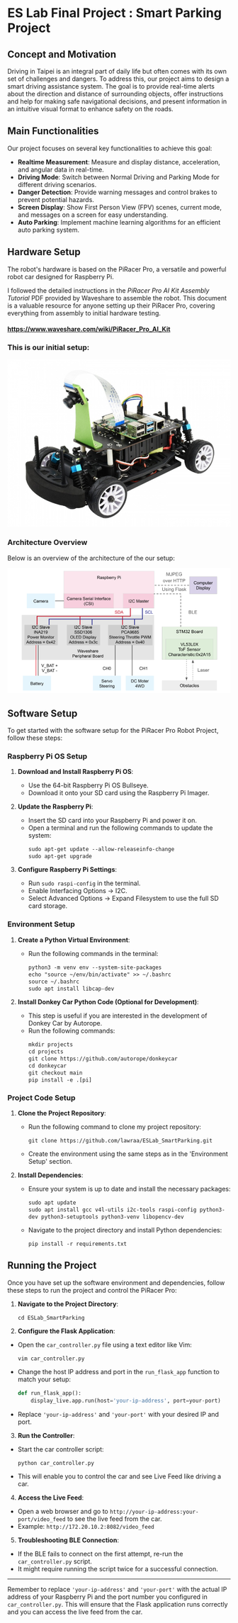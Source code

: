 # ES Lab Final Project : Smart Parking Project

## Concept and Motivation

Driving in Taipei is an integral part of daily life but often comes with its own set of challenges and dangers. To address this, our project aims to design a smart driving assistance system. The goal is to provide real-time alerts about the direction and distance of surrounding objects, offer instructions and help for making safe navigational decisions, and present information in an intuitive visual format to enhance safety on the roads.

## Main Functionalities

Our project focuses on several key functionalities to achieve this goal:

- **Realtime Measurement**: Measure and display distance, acceleration, and angular data in real-time.
- **Driving Mode**: Switch between Normal Driving and Parking Mode for different driving scenarios.
- **Danger Detection**: Provide warning messages and control brakes to prevent potential hazards.
- **Screen Display**: Show First Person View (FPV) scenes, current mode, and messages on a screen for easy understanding.
- **Auto Parking**: Implement machine learning algorithms for an efficient auto parking system.

## Hardware Setup

The robot's hardware is based on the PiRacer Pro, a versatile and powerful robot car designed for Raspberry Pi. 

I followed the detailed instructions in the *PiRacer Pro AI Kit Assembly Tutorial* PDF provided by Waveshare to assemble the robot. This document is a valuable resource for anyone setting up their PiRacer Pro, covering everything from assembly to initial hardware testing.

#### https://www.waveshare.com/wiki/PiRacer_Pro_AI_Kit

### **This is our initial setup:**

![PiRacer Overview](doc/hardware/PiRacer-Pro.jpg)

### Architecture Overview

Below is an overview of the architecture of the our setup:

![Architecture Overview](doc/hardware/architecture.png)


## Software Setup

To get started with the software setup for the PiRacer Pro Robot Project, follow these steps:

### Raspberry Pi OS Setup

1. **Download and Install Raspberry Pi OS**:
   - Use the 64-bit Raspberry Pi OS Bullseye.
   - Download it onto your SD card using the Raspberry Pi Imager.

2. **Update the Raspberry Pi**:
   - Insert the SD card into your Raspberry Pi and power it on.
   - Open a terminal and run the following commands to update the system:
     ```
     sudo apt-get update --allow-releaseinfo-change
     sudo apt-get upgrade
     ```

3. **Configure Raspberry Pi Settings**:
   - Run `sudo raspi-config` in the terminal.
   - Enable Interfacing Options -> I2C.
   - Select Advanced Options -> Expand Filesystem to use the full SD card storage.

### Environment Setup

1. **Create a Python Virtual Environment**:
   - Run the following commands in the terminal:
     ```
     python3 -m venv env --system-site-packages
     echo "source ~/env/bin/activate" >> ~/.bashrc
     source ~/.bashrc
     sudo apt install libcap-dev
     ```

2. **Install Donkey Car Python Code (Optional for Development)**:
   - This step is useful if you are interested in the development of Donkey Car by Autorope.
   - Run the following commands:
     ```
     mkdir projects
     cd projects
     git clone https://github.com/autorope/donkeycar
     cd donkeycar
     git checkout main
     pip install -e .[pi]
     ```

### Project Code Setup

1. **Clone the Project Repository**:
   - Run the following command to clone my project repository:
     ```
     git clone https://github.com/lawraa/ESLab_SmartParking.git
     ```
   - Create the environment using the same steps as in the 'Environment Setup' section.

2. **Install Dependencies**:
   - Ensure your system is up to date and install the necessary packages:
     ```
     sudo apt update
     sudo apt install gcc v4l-utils i2c-tools raspi-config python3-dev python3-setuptools python3-venv libopencv-dev
     ```
   - Navigate to the project directory and install Python dependencies:
     ```
     pip install -r requirements.txt
     ```

## Running the Project

Once you have set up the software environment and dependencies, follow these steps to run the project and control the PiRacer Pro:

1. **Navigate to the Project Directory**:
     ```
     cd ESLab_SmartParking
     ```

2. **Configure the Flask Application**:
- Open the `car_controller.py` file using a text editor like Vim:
  ```
  vim car_controller.py
  ```
- Change the host IP address and port in the `run_flask_app` function to match your setup:
  ```python
  def run_flask_app():
      display_live.app.run(host='your-ip-address', port=your-port)
  ```
- Replace `'your-ip-address'` and `'your-port'` with your desired IP and port.

3. **Run the Controller**:
- Start the car controller script:
  ```
  python car_controller.py
  ```
- This will enable you to control the car and see Live Feed like driving a car.

4. **Access the Live Feed**:
- Open a web browser and go to `http://your-ip-address:your-port/video_feed` to see the live feed from the car.
- Example: `http://172.20.10.2:8082/video_feed`

5. **Troubleshooting BLE Connection**:
- If the BLE fails to connect on the first attempt, re-run the `car_controller.py` script.
- It might require running the script twice for a successful connection.

---

Remember to replace `'your-ip-address'` and `'your-port'` with the actual IP address of your Raspberry Pi and the port number you configured in `car_controller.py`. This will ensure that the Flask application runs correctly and you can access the live feed from the car.




